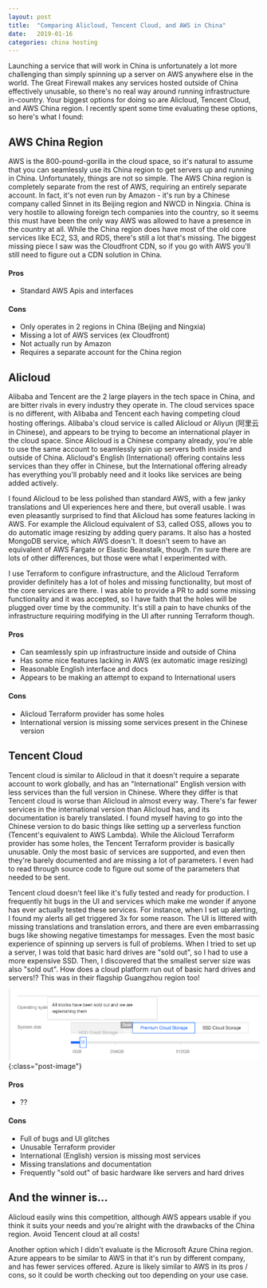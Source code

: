 ```yaml
---
layout: post
title:  "Comparing Alicloud, Tencent Cloud, and AWS in China"
date:   2019-01-16
categories: china hosting
---
```

Launching a service that will work in China is unfortunately a lot more challenging than simply spinning up a server on AWS anywhere else in the world. The Great Firewall makes any services hosted outside of China effectively unusable, so there's no real way around running infrastructure in-country. Your biggest options for doing so are Alicloud, Tencent Cloud, and AWS China region. I recently spent some time evaluating these options, so here's what I found:

## AWS China Region

AWS is the 800-pound-gorilla in the cloud space, so it's natural to assume that you can seamlessly use its China region to get servers up and running in China. Unfortunately, things are not so simple. The AWS China region is completely separate from the rest of AWS, requiring an entirely separate account. In fact, it's not even run by Amazon - it's run by a Chinese company called Sinnet in its Beijing region and NWCD in Ningxia. China is very hostile to allowing foreign tech companies into the country, so it seems this must have been the only way AWS was allowed to have a presence in the country at all. While the China region does have most of the old core services like EC2, S3, and RDS, there's still a lot that's missing. The biggest missing piece I saw was the Cloudfront CDN, so if you go with AWS you'll still need to figure out a CDN solution in China.

#### Pros
- Standard AWS Apis and interfaces

#### Cons
- Only operates in 2 regions in China (Beijing and Ningxia)
- Missing a lot of AWS services (ex Cloudfront)
- Not actually run by Amazon
- Requires a separate account for the China region

## Alicloud

Alibaba and Tencent are the 2 large players in the tech space in China, and are bitter rivals in every industry they operate in. The cloud services space is no different, with Alibaba and Tencent each having competing cloud hosting offerings. Alibaba's cloud service is called Alicloud or Aliyun (阿里云 in Chinese), and appears to be trying to become an international player in the cloud space. Since Alicloud is a Chinese company already, you're able to use the same account to seamlessly spin up servers both inside and outside of China. Alicloud's English (International) offering contains less services than they offer in Chinese, but the International offering already has everything you'll probably need and it looks like services are being added actively.

I found Alicloud to be less polished than standard AWS, with a few janky translations and UI experiences here and there, but overall usable. I was even pleasantly surprised to find that Alicloud has some features lacking in AWS. For example the Alicloud equivalent of S3, called OSS, allows you to do automatic image resizing by adding query params. It also has a hosted MongoDB service, which AWS doesn't. It doesn't seem to have an equivalent of AWS Fargate or Elastic Beanstalk, though. I'm sure there are lots of other differences, but those were what I experimented with.

I use Terraform to configure infrastructure, and the Alicloud Terraform provider definitely has a lot of holes and missing functionality, but most of the core services are there. I was able to provide a PR to add some missing functionality and it was accepted, so I have faith that the holes will be plugged over time by the community. It's still a pain to have chunks of the infrastructure requiring modifying in the UI after running Terraform though.

#### Pros
- Can seamlessly spin up infrastructure inside and outside of China
- Has some nice features lacking in AWS (ex automatic image resizing)
- Reasonable English interface and docs
- Appears to be making an attempt to expand to International users

#### Cons
- Alicloud Terraform provider has some holes
- International version is missing some services present in the Chinese version


## Tencent Cloud

Tencent cloud is similar to Alicloud in that it doesn't require a separate account to work globally, and has an "International" English version with less services than the full version in Chinese. Where they differ is that Tencent cloud is worse than Alicloud in almost every way. There's far fewer services in the international version than Alicloud has, and its documentation is barely translated. I found myself having to go into the Chinese version to do basic things like setting up a serverless function (Tencent's equivalent to AWS Lambda). While the Alicloud Terraform provider has some holes, the Tencent Terraform provider is basically unusable. Only the most basic of services are supported, and even then they're barely documented and are missing a lot of parameters. I even had to read through source code to figure out some of the parameters that needed to be sent.

Tencent cloud doesn't feel like it's fully tested and ready for production. I frequently hit bugs in the UI and services which make me wonder if anyone has ever actually tested these services. For instance, when I set up alerting, I found my alerts all get triggered 3x for some reason. The UI is littered with missing translations and translation errors, and there are even embarrassing bugs like showing negative timestamps for messages. Even the most basic experience of spinning up servers is full of problems. When I tried to set up a server, I was told that basic hard drives are "sold out", so I had to use a more expensive SSD. Then, I discovered that the smallest server size was also "sold out". How does a cloud platform run out of basic hard drives and servers!? This was in their flagship Guangzhou region too!

![](/assets/images/no_hard_drives_tencent.png){:class="post-image"}

#### Pros
- ??

#### Cons
- Full of bugs and UI glitches
- Unusable Terraform provider
- International (English) version is missing most services
- Missing translations and documentation
- Frequently "sold out" of basic hardware like servers and hard drives

## And the winner is...

Alicloud easily wins this competition, although AWS appears usable if you think it suits your needs and you're alright with the drawbacks of the China region. Avoid Tencent cloud at all costs!

Another option which I didn't evaluate is the Microsoft Azure China region. Azure appears to be similar to AWS in that it's run by different company, and has fewer services offered. Azure is likely similar to AWS in its pros / cons, so it could be worth checking out too depending on your use case.
